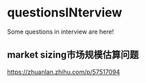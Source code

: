 # questionsINterview
Some questions in interview are here!


## market sizing市场规模估算问题
https://zhuanlan.zhihu.com/p/57517094 
